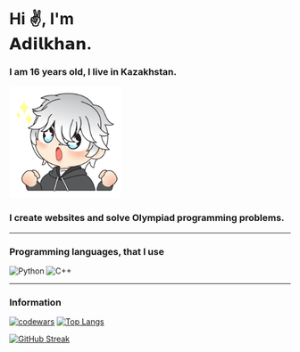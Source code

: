 <link rel='stylesheet' href='https://cdn-uicons.flaticon.com/uicons-solid-straight/css/uicons-solid-straight.css'>
<H1> Hi ✌, I'm <br> 𝗔𝗱𝗶𝗹𝗸𝗵𝗮𝗻.</H1>

<h3> I am 16 years old, I live in Kazakhstan. </h3> 
<img src='assets/anime-sticker.png' width='200px'>
<h3>I create websites and solve Olympiad programming problems.</h3>
<hr>
<h3>Programming languages, that I use</h3>

![Python](https://img.shields.io/badge/python-3670A0?style=for-the-badge&logo=python&logoColor=ffdd54)
![C++](https://img.shields.io/badge/c++-%2300599C.svg?style=for-the-badge&logo=c%2B%2B&logoColor=white)

<hr>

<h3> Information </h3>

[![codewars](https://www.codewars.com/users/adilkhanalimberdi/badges/large)](https://www.codewars.com/users/adilkhanalimberdi)
[![Top Langs](https://github-readme-stats.vercel.app/api/top-langs/?username=anuraghazra)](https://github.com/adilkhanalimberdi/github-readme-stats)

[![GitHub Streak](https://github-readme-streak-stats.herokuapp.com/?user=DenverCoder1)](https://git.io/streak-stats)

